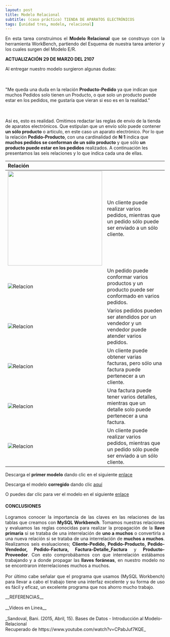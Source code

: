 ```yaml
---
layout: post
title: Modelo Relacional
subtitle: (caso práctico) TIENDA DE APARATOS ELECTRÓNICOS
tags: [unidad tres, modelo, relacional]
---
```


<p style="text-align: justify;">En esta tarea construimos el <b>Modelo Relacional</b> que se construyo con la herramienta WorkBench, partiendo del Esquema de nuestra tarea anterior y los cuales surgen del Modelo E/R.</p>

__ACTUALIZACIÓN 29 DE MARZO DEL 2107__
<p style="text-align: justify;">Al entregar nuestro modelo surgieron algunas dudas:

<br><br>"Me queda una duda en la relación <b>Producto-Pedido</b> ya que indican que muchos Pedidos solo tienen un Producto, o que solo un producto puede estar en los pedidos, me gustaría que vieran si eso es en la realidad."

<br><br>Así es, esto es realidad. Omitimos redactar las reglas de envío de la tienda de aparatos electrónicos. Que estipulan que un envío sólo puede contener <b>un sólo producto</b> o articulo, en este caso un aparato electrónico. Por lo que la relación <b>Pedido-Producto</b>, con una cardinalidad de <b>N:1</b> indica que <b>muchos pedidos se conforman de un sólo producto</b> y que sólo <b>un producto puede estar en los pedidos</b> realizados. A continuación les presentamos las seis relaciones y lo que indica cada una de ellas.</p>

| Relación |  | 
| :------- | :------ | 
| <img width="298" src="https://basededatostec.github.io/img/22relacion.png">   | Un cliente puede realizar varios pedidos, mientras que un pedido sólo puede ser enviado a un sólo cliente.       | 
| ![Relacion](https://basededatostec.github.io/img/24relacion.gif "relacion")   | Un pedido puede conformar varios productos y un producto puede ser conformado en varios pedidos.       | 
| ![Relacion](https://basededatostec.github.io/img/25relacion.png "relacion")   | Varios pedidos pueden ser atendidos por un vendedor y un vendedor puede atender varios pedidos.       | 
| ![Relacion](https://basededatostec.github.io/img/23relacion.gif "relacion")   | Un cliente puede obtener varias facturas, pero sólo una factura puede pertenecer a un cliente.    | 
| ![Relacion](https://basededatostec.github.io/img/21relacion.png "relacion")   | Una factura puede tener varios detalles, mientras que un detalle solo puede pertenecer a una factura.       | 
| ![Relacion](https://basededatostec.github.io/img/21relacion.png "relacion")   | Un cliente puede realizar varios pedidos, mientras que un pedido sólo puede ser enviado a un sólo cliente.       | 



Descarga el <b>primer modelo</b> dando clic en el siguiente [enlace](https://drive.google.com/uc?export=download&id=0B0tLjk4fF3eYT0E2bHBGVlZiNlE "clic para descargar la presentación") 

Descarga el modelo <b>corregido</b> dando clic [aquí](https://drive.google.com/uc?export=download&id=0B0tLjk4fF3eYOU5HaVZRU3ZTSWc "clic para descargar la presentación") 

O puedes dar clic para ver el modelo en el siguiente [enlace](https://basededatostec.github.io/img/ModeloERcorregido.png "clic para ver el modelo") 

#### CONCLUSIONES

<p style="text-align: justify;">Logramos conocer la importancia de las claves en las relaciones de las tablas que creamos con <b>MySQL Workbench</b>. Tomamos nuestras relaciones y evaluamos las reglas conocidas para realizar la propagación de la <b>llave primaria</b> si se trataba de una interrelación de <b>uno a muchos</b> o convertirla a una nueva relación si se trataba de una interrelación de <b>muchos a muchos</b>. Realizamos seis evaluaciones; <b>Cliente-Pedido, Pedido-Producto, Pedido-Vendedor, Pedido-Factura, Factura-Detalle_Factura</b> y <b>Producto-Proveedor</b>. Con esto comprobábamos con que interrelación estábamos trabajando y a donde propagar las <b>llaves foráneas</b>, en nuestro modelo no se encontraron interrelaciones muchos a muchos. <br><br>Por último cabe señalar que el programa que usamos (MySQL Workbench) para llevar a cabo el trabajo tiene una interfaz excelente y su forma de uso es fácil y eficaz, un excelente programa que nos ahorro mucho trabajo.</p>__REFERENCIAS__<br><br>__Vídeos en Linea__<br><br>_Sandoval, Bani. (2015, Abril, 15). Bases de Datos - Introducción al Modelo-Relacional<br>Recuperado de https://www.youtube.com/watch?v=CPabJuf7KQE_
